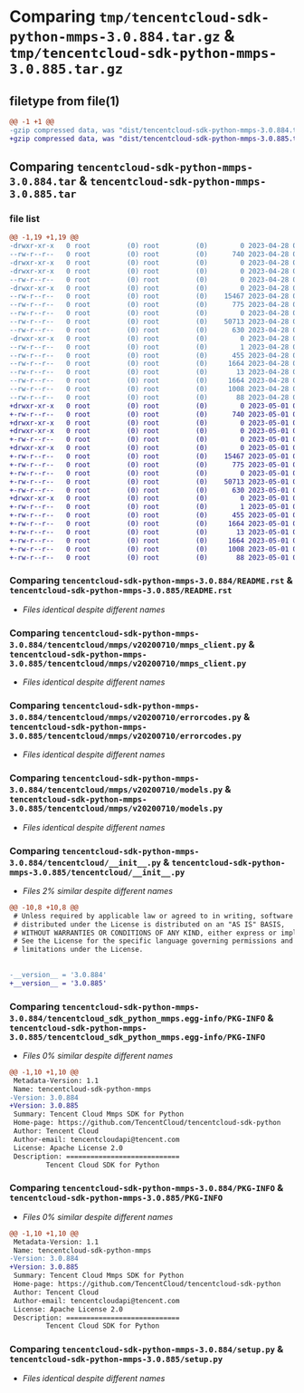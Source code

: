 # Comparing `tmp/tencentcloud-sdk-python-mmps-3.0.884.tar.gz` & `tmp/tencentcloud-sdk-python-mmps-3.0.885.tar.gz`

## filetype from file(1)

```diff
@@ -1 +1 @@
-gzip compressed data, was "dist/tencentcloud-sdk-python-mmps-3.0.884.tar", last modified: Fri Apr 28 02:27:48 2023, max compression
+gzip compressed data, was "dist/tencentcloud-sdk-python-mmps-3.0.885.tar", last modified: Mon May  1 00:44:57 2023, max compression
```

## Comparing `tencentcloud-sdk-python-mmps-3.0.884.tar` & `tencentcloud-sdk-python-mmps-3.0.885.tar`

### file list

```diff
@@ -1,19 +1,19 @@
-drwxr-xr-x   0 root         (0) root         (0)        0 2023-04-28 02:27:48.000000 tencentcloud-sdk-python-mmps-3.0.884/
--rw-r--r--   0 root         (0) root         (0)      740 2023-04-28 02:27:48.000000 tencentcloud-sdk-python-mmps-3.0.884/README.rst
-drwxr-xr-x   0 root         (0) root         (0)        0 2023-04-28 02:27:48.000000 tencentcloud-sdk-python-mmps-3.0.884/tencentcloud/
-drwxr-xr-x   0 root         (0) root         (0)        0 2023-04-28 02:27:48.000000 tencentcloud-sdk-python-mmps-3.0.884/tencentcloud/mmps/
--rw-r--r--   0 root         (0) root         (0)        0 2023-04-28 02:27:48.000000 tencentcloud-sdk-python-mmps-3.0.884/tencentcloud/mmps/__init__.py
-drwxr-xr-x   0 root         (0) root         (0)        0 2023-04-28 02:27:48.000000 tencentcloud-sdk-python-mmps-3.0.884/tencentcloud/mmps/v20200710/
--rw-r--r--   0 root         (0) root         (0)    15467 2023-04-28 02:27:48.000000 tencentcloud-sdk-python-mmps-3.0.884/tencentcloud/mmps/v20200710/mmps_client.py
--rw-r--r--   0 root         (0) root         (0)      775 2023-04-28 02:27:48.000000 tencentcloud-sdk-python-mmps-3.0.884/tencentcloud/mmps/v20200710/errorcodes.py
--rw-r--r--   0 root         (0) root         (0)        0 2023-04-28 02:27:48.000000 tencentcloud-sdk-python-mmps-3.0.884/tencentcloud/mmps/v20200710/__init__.py
--rw-r--r--   0 root         (0) root         (0)    50713 2023-04-28 02:27:48.000000 tencentcloud-sdk-python-mmps-3.0.884/tencentcloud/mmps/v20200710/models.py
--rw-r--r--   0 root         (0) root         (0)      630 2023-04-28 02:27:48.000000 tencentcloud-sdk-python-mmps-3.0.884/tencentcloud/__init__.py
-drwxr-xr-x   0 root         (0) root         (0)        0 2023-04-28 02:27:48.000000 tencentcloud-sdk-python-mmps-3.0.884/tencentcloud_sdk_python_mmps.egg-info/
--rw-r--r--   0 root         (0) root         (0)        1 2023-04-28 02:27:48.000000 tencentcloud-sdk-python-mmps-3.0.884/tencentcloud_sdk_python_mmps.egg-info/dependency_links.txt
--rw-r--r--   0 root         (0) root         (0)      455 2023-04-28 02:27:48.000000 tencentcloud-sdk-python-mmps-3.0.884/tencentcloud_sdk_python_mmps.egg-info/SOURCES.txt
--rw-r--r--   0 root         (0) root         (0)     1664 2023-04-28 02:27:48.000000 tencentcloud-sdk-python-mmps-3.0.884/tencentcloud_sdk_python_mmps.egg-info/PKG-INFO
--rw-r--r--   0 root         (0) root         (0)       13 2023-04-28 02:27:48.000000 tencentcloud-sdk-python-mmps-3.0.884/tencentcloud_sdk_python_mmps.egg-info/top_level.txt
--rw-r--r--   0 root         (0) root         (0)     1664 2023-04-28 02:27:48.000000 tencentcloud-sdk-python-mmps-3.0.884/PKG-INFO
--rw-r--r--   0 root         (0) root         (0)     1008 2023-04-28 02:27:48.000000 tencentcloud-sdk-python-mmps-3.0.884/setup.py
--rw-r--r--   0 root         (0) root         (0)       88 2023-04-28 02:27:48.000000 tencentcloud-sdk-python-mmps-3.0.884/setup.cfg
+drwxr-xr-x   0 root         (0) root         (0)        0 2023-05-01 00:44:57.000000 tencentcloud-sdk-python-mmps-3.0.885/
+-rw-r--r--   0 root         (0) root         (0)      740 2023-05-01 00:44:57.000000 tencentcloud-sdk-python-mmps-3.0.885/README.rst
+drwxr-xr-x   0 root         (0) root         (0)        0 2023-05-01 00:44:57.000000 tencentcloud-sdk-python-mmps-3.0.885/tencentcloud/
+drwxr-xr-x   0 root         (0) root         (0)        0 2023-05-01 00:44:57.000000 tencentcloud-sdk-python-mmps-3.0.885/tencentcloud/mmps/
+-rw-r--r--   0 root         (0) root         (0)        0 2023-05-01 00:44:57.000000 tencentcloud-sdk-python-mmps-3.0.885/tencentcloud/mmps/__init__.py
+drwxr-xr-x   0 root         (0) root         (0)        0 2023-05-01 00:44:57.000000 tencentcloud-sdk-python-mmps-3.0.885/tencentcloud/mmps/v20200710/
+-rw-r--r--   0 root         (0) root         (0)    15467 2023-05-01 00:44:57.000000 tencentcloud-sdk-python-mmps-3.0.885/tencentcloud/mmps/v20200710/mmps_client.py
+-rw-r--r--   0 root         (0) root         (0)      775 2023-05-01 00:44:57.000000 tencentcloud-sdk-python-mmps-3.0.885/tencentcloud/mmps/v20200710/errorcodes.py
+-rw-r--r--   0 root         (0) root         (0)        0 2023-05-01 00:44:57.000000 tencentcloud-sdk-python-mmps-3.0.885/tencentcloud/mmps/v20200710/__init__.py
+-rw-r--r--   0 root         (0) root         (0)    50713 2023-05-01 00:44:57.000000 tencentcloud-sdk-python-mmps-3.0.885/tencentcloud/mmps/v20200710/models.py
+-rw-r--r--   0 root         (0) root         (0)      630 2023-05-01 00:44:57.000000 tencentcloud-sdk-python-mmps-3.0.885/tencentcloud/__init__.py
+drwxr-xr-x   0 root         (0) root         (0)        0 2023-05-01 00:44:57.000000 tencentcloud-sdk-python-mmps-3.0.885/tencentcloud_sdk_python_mmps.egg-info/
+-rw-r--r--   0 root         (0) root         (0)        1 2023-05-01 00:44:57.000000 tencentcloud-sdk-python-mmps-3.0.885/tencentcloud_sdk_python_mmps.egg-info/dependency_links.txt
+-rw-r--r--   0 root         (0) root         (0)      455 2023-05-01 00:44:57.000000 tencentcloud-sdk-python-mmps-3.0.885/tencentcloud_sdk_python_mmps.egg-info/SOURCES.txt
+-rw-r--r--   0 root         (0) root         (0)     1664 2023-05-01 00:44:57.000000 tencentcloud-sdk-python-mmps-3.0.885/tencentcloud_sdk_python_mmps.egg-info/PKG-INFO
+-rw-r--r--   0 root         (0) root         (0)       13 2023-05-01 00:44:57.000000 tencentcloud-sdk-python-mmps-3.0.885/tencentcloud_sdk_python_mmps.egg-info/top_level.txt
+-rw-r--r--   0 root         (0) root         (0)     1664 2023-05-01 00:44:57.000000 tencentcloud-sdk-python-mmps-3.0.885/PKG-INFO
+-rw-r--r--   0 root         (0) root         (0)     1008 2023-05-01 00:44:57.000000 tencentcloud-sdk-python-mmps-3.0.885/setup.py
+-rw-r--r--   0 root         (0) root         (0)       88 2023-05-01 00:44:57.000000 tencentcloud-sdk-python-mmps-3.0.885/setup.cfg
```

### Comparing `tencentcloud-sdk-python-mmps-3.0.884/README.rst` & `tencentcloud-sdk-python-mmps-3.0.885/README.rst`

 * *Files identical despite different names*

### Comparing `tencentcloud-sdk-python-mmps-3.0.884/tencentcloud/mmps/v20200710/mmps_client.py` & `tencentcloud-sdk-python-mmps-3.0.885/tencentcloud/mmps/v20200710/mmps_client.py`

 * *Files identical despite different names*

### Comparing `tencentcloud-sdk-python-mmps-3.0.884/tencentcloud/mmps/v20200710/errorcodes.py` & `tencentcloud-sdk-python-mmps-3.0.885/tencentcloud/mmps/v20200710/errorcodes.py`

 * *Files identical despite different names*

### Comparing `tencentcloud-sdk-python-mmps-3.0.884/tencentcloud/mmps/v20200710/models.py` & `tencentcloud-sdk-python-mmps-3.0.885/tencentcloud/mmps/v20200710/models.py`

 * *Files identical despite different names*

### Comparing `tencentcloud-sdk-python-mmps-3.0.884/tencentcloud/__init__.py` & `tencentcloud-sdk-python-mmps-3.0.885/tencentcloud/__init__.py`

 * *Files 2% similar despite different names*

```diff
@@ -10,8 +10,8 @@
 # Unless required by applicable law or agreed to in writing, software
 # distributed under the License is distributed on an "AS IS" BASIS,
 # WITHOUT WARRANTIES OR CONDITIONS OF ANY KIND, either express or implied.
 # See the License for the specific language governing permissions and
 # limitations under the License.
 
 
-__version__ = '3.0.884'
+__version__ = '3.0.885'
```

### Comparing `tencentcloud-sdk-python-mmps-3.0.884/tencentcloud_sdk_python_mmps.egg-info/PKG-INFO` & `tencentcloud-sdk-python-mmps-3.0.885/tencentcloud_sdk_python_mmps.egg-info/PKG-INFO`

 * *Files 0% similar despite different names*

```diff
@@ -1,10 +1,10 @@
 Metadata-Version: 1.1
 Name: tencentcloud-sdk-python-mmps
-Version: 3.0.884
+Version: 3.0.885
 Summary: Tencent Cloud Mmps SDK for Python
 Home-page: https://github.com/TencentCloud/tencentcloud-sdk-python
 Author: Tencent Cloud
 Author-email: tencentcloudapi@tencent.com
 License: Apache License 2.0
 Description: ============================
         Tencent Cloud SDK for Python
```

### Comparing `tencentcloud-sdk-python-mmps-3.0.884/PKG-INFO` & `tencentcloud-sdk-python-mmps-3.0.885/PKG-INFO`

 * *Files 0% similar despite different names*

```diff
@@ -1,10 +1,10 @@
 Metadata-Version: 1.1
 Name: tencentcloud-sdk-python-mmps
-Version: 3.0.884
+Version: 3.0.885
 Summary: Tencent Cloud Mmps SDK for Python
 Home-page: https://github.com/TencentCloud/tencentcloud-sdk-python
 Author: Tencent Cloud
 Author-email: tencentcloudapi@tencent.com
 License: Apache License 2.0
 Description: ============================
         Tencent Cloud SDK for Python
```

### Comparing `tencentcloud-sdk-python-mmps-3.0.884/setup.py` & `tencentcloud-sdk-python-mmps-3.0.885/setup.py`

 * *Files identical despite different names*


